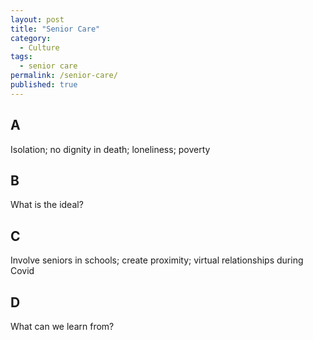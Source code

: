 ```yaml
---
layout: post
title: "Senior Care"
category:
  - Culture
tags:
  - senior care
permalink: /senior-care/
published: true
---
```


## A

Isolation; no dignity in death; loneliness; poverty

## B

What is the ideal?

## C

Involve seniors in schools; create proximity; virtual relationships during Covid

## D

What can we learn from?
